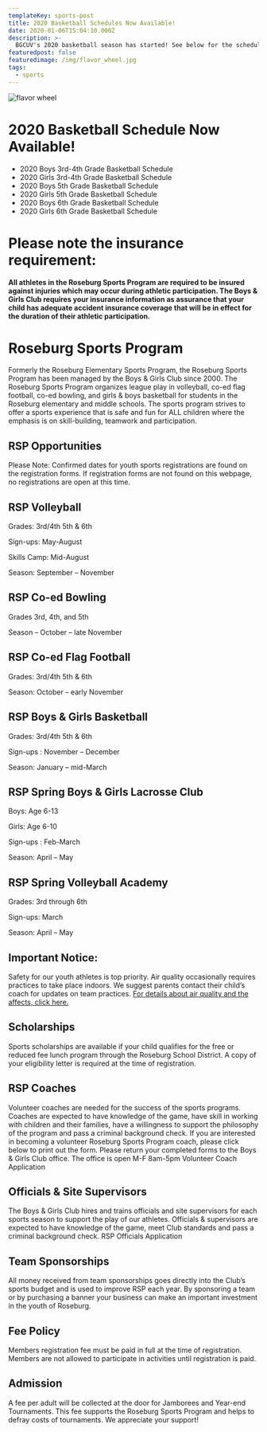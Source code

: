 ```yaml
---
templateKey: sports-post
title: 2020 Basketball Schedules Now Available!
date: 2020-01-06T15:04:10.000Z
description: >-
  BGCUV's 2020 basketball season has started! See below for the schedule.
featuredpost: false
featuredimage: /img/flavor_wheel.jpg
tags:
  - sports
---
```


![flavor wheel](/img/flavor_wheel.jpg)

# 2020 Basketball Schedule Now Available!

- 2020 Boys 3rd-4th Grade Basketball Schedule
- 2020 Girls 3rd-4th Grade Basketball Schedule
- 2020 Boys 5th Grade Basketball Schedule
- 2020 Girls 5th Grade Basketball Schedule
- 2020 Boys 6th Grade Basketball Schedule
- 2020 Girls 6th Grade Basketball Schedule

# Please note the insurance requirement:

**All athletes in the Roseburg Sports Program are required to be insured against injuries which may occur during athletic participation. The Boys & Girls Club requires your insurance information as assurance that your child has adequate accident insurance coverage that will be in effect for the duration of their athletic participation.**

# Roseburg Sports Program

Formerly the Roseburg Elementary Sports Program, the Roseburg Sports Program has been managed by the Boys & Girls Club since 2000. The Roseburg Sports Program organizes league play in volleyball, co-ed flag football, co-ed bowling, and girls & boys basketball for students in the Roseburg elementary and middle schools. The sports program strives to offer a sports experience that is safe and fun for ALL children where the emphasis is on skill-building, teamwork and participation.

## RSP Opportunities

Please Note: Confirmed dates for youth sports registrations are found on the registration forms. If registration forms are not found on this webpage, no registrations are open at this time.

## RSP Volleyball

Grades: 3rd/4th 5th & 6th

Sign-ups: May-August

Skills Camp: Mid-August

Season: September – November

## RSP Co-ed Bowling

Grades 3rd, 4th, and 5th

Season – October – late November

## RSP Co-ed Flag Football

Grades: 3rd/4th 5th & 6th

Season: October – early November

## RSP Boys & Girls Basketball

Grades: 3rd/4th 5th & 6th

Sign-ups : November – December

Season: January – mid-March

## RSP Spring Boys & Girls Lacrosse Club

Boys: Age 6-13

Girls: Age 6-10

Sign-ups : Feb-March

Season: April – May

## RSP Spring Volleyball Academy

Grades: 3rd through 6th

Sign-ups: March

Season: April – May

## Important Notice:

Safety for our youth athletes is top priority. Air quality occasionally requires practices to take place indoors. We suggest parents contact their child’s coach for updates on team practices.
[For details about air quality and the affects, click here.](http://www.osaa.org/docs/health-safety/AirQualityIndexMemo.pdf)

## Scholarships

Sports scholarships are available if your child qualifies for the free or reduced fee lunch program through the Roseburg School District. A copy of your eligibility letter is required at the time of registration.

## RSP Coaches

Volunteer coaches are needed for the success of the sports programs. Coaches are expected to have knowledge of the game, have skill in working with children and their families, have a willingness to support the philosophy of the program and pass a criminal background check. If you are interested in becoming a volunteer Roseburg Sports Program coach, please click below to print out the form. Please return your completed forms to the Boys & Girls Club office. The office is open M-F 8am-5pm
Volunteer Coach Application

## Officials & Site Supervisors

The Boys & Girls Club hires and trains officials and site supervisors for each sports season to support the play of our athletes. Officials & supervisors are expected to have knowledge of the game, meet Club standards and pass a criminal background check.
RSP Officials Application

## Team Sponsorships

All money received from team sponsorships goes directly into the Club’s sports budget and is used to improve RSP each year. By sponsoring a team or by purchasing a banner your business can make an important investment in the youth of Roseburg.

## Fee Policy

Members registration fee must be paid in full at the time of registration. Members are not allowed to participate in activities until registration is paid.

## Admission

A fee per adult will be collected at the door for Jamborees and Year-end Tournaments. This fee supports the Roseburg Sports Program and helps to defray costs of tournaments. We appreciate your support!
